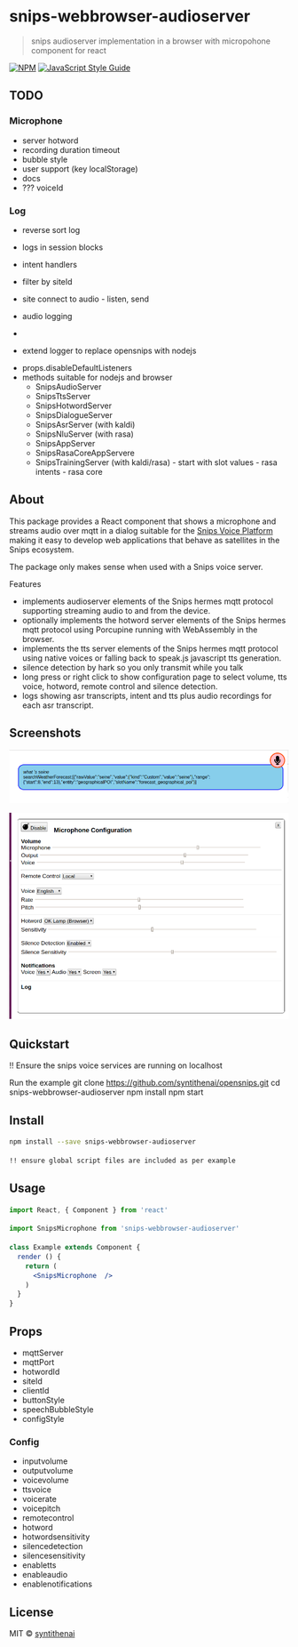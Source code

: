# snips-webbrowser-audioserver

> snips audioserver implementation in a browser with micropohone component for react

[![NPM](https://img.shields.io/npm/v/snips-webbrowser-audioserver.svg)](https://www.npmjs.com/package/snips-webbrowser-audioserver) [![JavaScript Style Guide](https://img.shields.io/badge/code_style-standard-brightgreen.svg)](https://standardjs.com)



## TODO

### Microphone

- server hotword
- recording duration timeout
- bubble style
- user support (key localStorage)
- docs
- ??? voiceId

### Log
- reverse sort log
- logs in session blocks
- intent handlers
- filter by siteId
- site connect to audio - listen, send
- audio logging

- 

- extend logger to replace opensnips with nodejs
* props.disableDefaultListeners 
* methods suitable for nodejs and browser 
  - SnipsAudioServer
  - SnipsTtsServer
  - SnipsHotwordServer
  - SnipsDialogueServer
  - SnipsAsrServer (with kaldi)
  - SnipsNluServer (with rasa)
  - SnipsAppServer
  - SnipsRasaCoreAppServere
  - SnipsTrainingServer (with kaldi/rasa)
        - start with slot values
        - rasa intents
        - rasa core
  




## About

This package provides a React component that shows a microphone and streams audio over mqtt in a dialog suitable for the [Snips Voice Platform](https://snips.ai) making it easy to develop web applications that behave as satellites in the Snips ecosystem.

The package only makes sense when used with a Snips voice server.

Features
- implements audioserver elements of the Snips hermes mqtt protocol supporting streaming audio to and from the device.
- optionally implements the hotword server elements of the Snips hermes mqtt protocol using Porcupine running with WebAssembly in the browser.
- implements the tts  server elements of the Snips hermes mqtt protocol  using native voices or falling back to speak.js javascript tts generation.
- silence detection by hark so you only transmit while you talk
- long press or right click to show configuration page to select volume, tts voice, hotword, remote control and silence detection.
- logs showing asr transcripts, intent and tts plus audio recordings for each asr transcript.

## Screenshots


![microphone ](./snips-webbrowser-audioserver-microphone.png  "microphone ")

![microphone configuration](./snipsmicrophone_configuration.png  "microphone configuration")


## Quickstart

!! Ensure the snips voice services are running on localhost

Run the example
git clone https://github.com/syntithenai/opensnips.git
cd snips-webbrowser-audioserver
npm install
npm start


## Install

```bash
npm install --save snips-webbrowser-audioserver

!! ensure global script files are included as per example

```



## Usage

```jsx
import React, { Component } from 'react'

import SnipsMicrophone from 'snips-webbrowser-audioserver'

class Example extends Component {
  render () {
    return (
      <SnipsMicrophone  />
    )
  }
}
```


## Props


- mqttServer
- mqttPort
- hotwordId
- siteId
- clientId
- buttonStyle
- speechBubbleStyle
- configStyle



### Config

- inputvolume
- outputvolume
- voicevolume
- ttsvoice
- voicerate
- voicepitch
- remotecontrol
- hotword
- hotwordsensitivity
- silencedetection
- silencesensitivity
- enabletts
- enableaudio
- enablenotifications


## License

MIT © [syntithenai](https://github.com/syntithenai)
